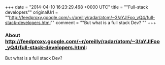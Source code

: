+++
date = "2014-04-10 16:23:29.468 +0000 UTC"
title = ""Full-stack developers""
originalUrl = ""http://feedproxy.google.com/~r/oreilly/radar/atom/~3/aYJlFoo_yQ4/full-stack-developers.html""
comment = ""But what is a full stack Dev? ""
+++

### About http://feedproxy.google.com/~r/oreilly/radar/atom/~3/aYJlFoo_yQ4/full-stack-developers.html:

But what is a full stack Dev? 
